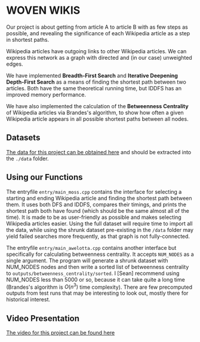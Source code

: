 # WOVEN WIKIS 

Our project is about getting from article A to article B with as few steps as possible, and revealing the significance of each Wikipedia article as a step in shortest paths.

Wikipedia articles have outgoing links to other Wikipedia articles. We can express this network as a graph with directed and (in our case) unweighted edges.

We have implemented **Breadth-First Search** and **Iterative Deepening Depth-First Search** as a means of finding the shortest path between two articles. Both have the same theoretical running time, but IDDFS has an improved memory performance.

We have also implemented the calculation of the **Betweenness Centrality** of Wikipedia articles via Brandes's algorithm, to show how often a given Wikipedia article appears in all possible shortest paths between all nodes.

## Datasets

[The data for this project can be obtained here](http://snap.stanford.edu/data/wiki-topcats.html) and should be extracted into the `./data` folder.

## Using our Functions

The entryfile `entry/main_moss.cpp` contains the interface for selecting a starting and ending Wikipedia article and finding the shortest path between them. It uses both DFS and IDDFS, compares their timings, and prints the shortest path both have found (which should be the same almost all of the time). It is made to be as user-friendly as possible and makes selecting Wikipedia articles easier. Using the full dataset will require time to import all the data, while using the shrunk dataset pre-existing in the `/data` folder may yield failed searches more frequently, as that graph is not fully-connected.

The entryfile `entry/main_awelotta.cpp` contains another interface but specifically for calculating betweenness centrality. It accepts `NUM_NODES` as a single argument. The program will generate a shrunk dataset with NUM_NODES nodes and then write a sorted list of betweenness centrality to `outputs/betweenness_centrality/sorted`. I [Sean] recommend using NUM_NODES less than 5000 or so, because it can take quite a long time (Brandes's algorithm is $O(n^3)$ time complexity). There are few precomputed outputs from test runs that may be interesting to look out, mostly there for historical interest.

## Video Presentation

[The video for this project can be found here](https://drive.google.com/file/d/1TT4Mba_j_lyQKyVfkKrlBqRkpoO60rbv/view?usp=sharing)
